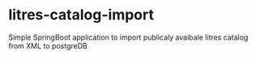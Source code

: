 # litres-catalog-import
Simple SpringBoot application to import publicaly avaibale litres catalog from XML to postgreDB
